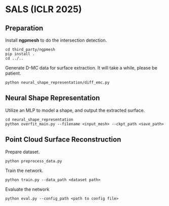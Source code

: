 # SALS (ICLR 2025)
## Preparation
Install **ngpmesh** to do the intersection detection.   
```
cd third_party/ngpmesh
pip install .
cd ../..
```
Generate D-MC data for surface extraction. It will take a while, please be patient.
```
python neural_shape_representation/diff_emc.py
```
## Neural Shape Representation
Utilize an MLP to model a shape, and output the extracted surface.
```
cd neural_shape_representation
python overfit_main.py --filename <input_mesh> --ckpt_path <save_path>
```

## Point Cloud Surface Reconstruction
Prepare dataset.
```
python preprocess_data.py
```
Train the network.
```
python train.py --data_path <dataset path>
```
Evaluate the network
```
python eval.py --config_path <path to config file>
```
